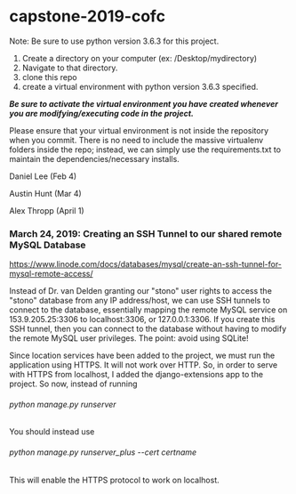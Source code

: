 # capstone-2019-cofc
Note: Be sure to use python version 3.6.3 for this project. 
1) Create a directory on your computer (ex: /Desktop/mydirectory) 
2) Navigate to that directory.
3) clone this repo
4) create a virtual environment  with python version 3.6.3 specified.

***Be sure to activate the virtual environment you have created whenever you are modifying/executing code in the project.***

Please ensure that your virtual environment is not inside the repository when you commit.
There is no need to include the massive virtualenv folders inside the repo; instead, we can simply use the requirements.txt
to maintain the dependencies/necessary installs.

Daniel Lee (Feb 4)

Austin Hunt (Mar 4)

Alex Thropp (April 1)

### March 24, 2019: Creating an SSH Tunnel to our shared remote MySQL Database
https://www.linode.com/docs/databases/mysql/create-an-ssh-tunnel-for-mysql-remote-access/

Instead of Dr. van Delden granting our "stono" user rights to access the "stono" database from any IP address/host, we can use SSH tunnels to connect to the database, essentially mapping the remote MySQL service on 153.9.205.25:3306 to localhost:3306, or 127.0.0.1:3306. If you create this SSH tunnel, then you can connect to the database without having to modify the remote MySQL user privileges. The point: avoid using SQLite!

Since location services have been added to the project, we must run the application using HTTPS. It will not work over HTTP. So, in order to serve with HTTPS from localhost, I added the django-extensions app to the project. So now, instead of running 

###### python manage.py runserver

You should instead use

###### python manage.py runserver_plus --cert certname

This will enable the HTTPS protocol to work on localhost. 

